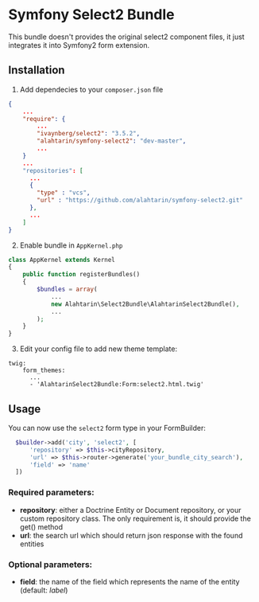 # Symfony Select2 Bundle
This bundle doesn't provides the original select2 component files, it just integrates it into Symfony2 form extension.

## Installation
1. Add dependecies to your `composer.json` file
```JSON
{
    ...
    "require": {
        ...
        "ivaynberg/select2": "3.5.2",
        "alahtarin/symfony-select2": "dev-master",
        ...
    }
    ...
    "repositories": [
      ...
      {
        "type" : "vcs",
        "url" : "https://github.com/alahtarin/symfony-select2.git"
      },
      ...
    ]
}
```

2. Enable bundle in `AppKernel.php`
```PHP
class AppKernel extends Kernel
{
    public function registerBundles()
    {
        $bundles = array(
            ...
            new Alahtarin\Select2Bundle\AlahtarinSelect2Bundle(),
            ...
        );
    }
}
``` 

3. Edit your config file to add new theme template:
```YML
twig:
    form_themes:
      ...
      - 'AlahtarinSelect2Bundle:Form:select2.html.twig'
```

## Usage
You can now use the `select2` form type in your FormBuilder:
```PHP
  $builder->add('city', 'select2', [
      'repository' => $this->cityRepository,
      'url' => $this->router->generate('your_bundle_city_search'),
      'field' => 'name'
  ])
```

### Required parameters:
 - **repository**: either a Doctrine Entity or Document repository, or your custom repository class. The only requirement is, it should provide the get() method
 - **url**: the search url which should return json response with the found entities

### Optional parameters:
 - **field**: the name of the field which represents the name of the entity (default: *label*)

